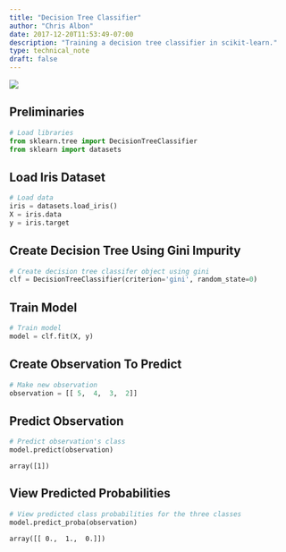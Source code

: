```yaml
---
title: "Decision Tree Classifier"
author: "Chris Albon"
date: 2017-12-20T11:53:49-07:00
description: "Training a decision tree classifier in scikit-learn."
type: technical_note
draft: false
---
```

<a alt="Gini Index" href="https://machinelearningflashcards.com">
    <img src="decision_tree_classifier/Gini_Index_print.png" class="flashcard center-block">
</a>

## Preliminaries


```python
# Load libraries
from sklearn.tree import DecisionTreeClassifier
from sklearn import datasets
```

## Load Iris Dataset


```python
# Load data
iris = datasets.load_iris()
X = iris.data
y = iris.target
```

## Create Decision Tree Using Gini Impurity


```python
# Create decision tree classifer object using gini
clf = DecisionTreeClassifier(criterion='gini', random_state=0)
```

## Train Model


```python
# Train model
model = clf.fit(X, y)
```

## Create Observation To Predict


```python
# Make new observation
observation = [[ 5,  4,  3,  2]]
```

## Predict Observation


```python
# Predict observation's class    
model.predict(observation)
```




    array([1])



## View Predicted Probabilities


```python
# View predicted class probabilities for the three classes
model.predict_proba(observation)
```




    array([[ 0.,  1.,  0.]])


